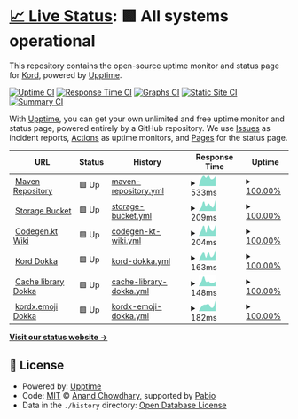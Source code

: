 # [📈 Live Status](https://status.kord.dev): <!--live status--> **🟩 All systems operational**

This repository contains the open-source uptime monitor and status page for [Kord](https://kord.dev), powered by [Upptime](https://github.com/upptime/upptime).

[![Uptime CI](https://github.com/kordlib/status/workflows/Uptime%20CI/badge.svg)](https://github.com/kordlib/status/actions?query=workflow%3A%22Uptime+CI%22)
[![Response Time CI](https://github.com/kordlib/status/workflows/Response%20Time%20CI/badge.svg)](https://github.com/kordlib/status/actions?query=workflow%3A%22Response+Time+CI%22)
[![Graphs CI](https://github.com/kordlib/status/workflows/Graphs%20CI/badge.svg)](https://github.com/kordlib/status/actions?query=workflow%3A%22Graphs+CI%22)
[![Static Site CI](https://github.com/kordlib/status/workflows/Static%20Site%20CI/badge.svg)](https://github.com/kordlib/status/actions?query=workflow%3A%22Static+Site+CI%22)
[![Summary CI](https://github.com/kordlib/status/workflows/Summary%20CI/badge.svg)](https://github.com/kordlib/status/actions?query=workflow%3A%22Summary+CI%22)

With [Upptime](https://upptime.js.org), you can get your own unlimited and free uptime monitor and status page, powered entirely by a GitHub repository. We use [Issues](https://github.com/kordlib/status/issues) as incident reports, [Actions](https://github.com/kordlib/status/actions) as uptime monitors, and [Pages](https://status.kord.dev) for the status page.

<!--start: status pages-->
<!-- This summary is generated by Upptime (https://github.com/upptime/upptime) -->
<!-- Do not edit this manually, your changes will be overwritten -->
<!-- prettier-ignore -->
| URL | Status | History | Response Time | Uptime |
| --- | ------ | ------- | ------------- | ------ |
| <img alt="" src="https://icons.duckduckgo.com/ip3/repo.kord.dev.ico" height="13"> [Maven Repository](https://repo.kord.dev) | 🟩 Up | [maven-repository.yml](https://github.com/kordlib/status/commits/HEAD/history/maven-repository.yml) | <details><summary><img alt="Response time graph" src="./graphs/maven-repository/response-time-week.png" height="20"> 533ms</summary><br><a href="https://status.kord.dev/history/maven-repository"><img alt="Response time 542" src="https://img.shields.io/endpoint?url=https%3A%2F%2Fraw.githubusercontent.com%2Fkordlib%2Fstatus%2FHEAD%2Fapi%2Fmaven-repository%2Fresponse-time.json"></a><br><a href="https://status.kord.dev/history/maven-repository"><img alt="24-hour response time 452" src="https://img.shields.io/endpoint?url=https%3A%2F%2Fraw.githubusercontent.com%2Fkordlib%2Fstatus%2FHEAD%2Fapi%2Fmaven-repository%2Fresponse-time-day.json"></a><br><a href="https://status.kord.dev/history/maven-repository"><img alt="7-day response time 533" src="https://img.shields.io/endpoint?url=https%3A%2F%2Fraw.githubusercontent.com%2Fkordlib%2Fstatus%2FHEAD%2Fapi%2Fmaven-repository%2Fresponse-time-week.json"></a><br><a href="https://status.kord.dev/history/maven-repository"><img alt="30-day response time 476" src="https://img.shields.io/endpoint?url=https%3A%2F%2Fraw.githubusercontent.com%2Fkordlib%2Fstatus%2FHEAD%2Fapi%2Fmaven-repository%2Fresponse-time-month.json"></a><br><a href="https://status.kord.dev/history/maven-repository"><img alt="1-year response time 542" src="https://img.shields.io/endpoint?url=https%3A%2F%2Fraw.githubusercontent.com%2Fkordlib%2Fstatus%2FHEAD%2Fapi%2Fmaven-repository%2Fresponse-time-year.json"></a></details> | <details><summary><a href="https://status.kord.dev/history/maven-repository">100.00%</a></summary><a href="https://status.kord.dev/history/maven-repository"><img alt="All-time uptime 99.95%" src="https://img.shields.io/endpoint?url=https%3A%2F%2Fraw.githubusercontent.com%2Fkordlib%2Fstatus%2FHEAD%2Fapi%2Fmaven-repository%2Fuptime.json"></a><br><a href="https://status.kord.dev/history/maven-repository"><img alt="24-hour uptime 100.00%" src="https://img.shields.io/endpoint?url=https%3A%2F%2Fraw.githubusercontent.com%2Fkordlib%2Fstatus%2FHEAD%2Fapi%2Fmaven-repository%2Fuptime-day.json"></a><br><a href="https://status.kord.dev/history/maven-repository"><img alt="7-day uptime 100.00%" src="https://img.shields.io/endpoint?url=https%3A%2F%2Fraw.githubusercontent.com%2Fkordlib%2Fstatus%2FHEAD%2Fapi%2Fmaven-repository%2Fuptime-week.json"></a><br><a href="https://status.kord.dev/history/maven-repository"><img alt="30-day uptime 100.00%" src="https://img.shields.io/endpoint?url=https%3A%2F%2Fraw.githubusercontent.com%2Fkordlib%2Fstatus%2FHEAD%2Fapi%2Fmaven-repository%2Fuptime-month.json"></a><br><a href="https://status.kord.dev/history/maven-repository"><img alt="1-year uptime 99.95%" src="https://img.shields.io/endpoint?url=https%3A%2F%2Fraw.githubusercontent.com%2Fkordlib%2Fstatus%2FHEAD%2Fapi%2Fmaven-repository%2Fuptime-year.json"></a></details>
| <img alt="" src="https://icons.duckduckgo.com/ip3/kord-snapshots.fra1.cdn.digitaloceanspaces.com.ico" height="13"> [Storage Bucket](https://kord-snapshots.fra1.cdn.digitaloceanspaces.com) | 🟩 Up | [storage-bucket.yml](https://github.com/kordlib/status/commits/HEAD/history/storage-bucket.yml) | <details><summary><img alt="Response time graph" src="./graphs/storage-bucket/response-time-week.png" height="20"> 209ms</summary><br><a href="https://status.kord.dev/history/storage-bucket"><img alt="Response time 255" src="https://img.shields.io/endpoint?url=https%3A%2F%2Fraw.githubusercontent.com%2Fkordlib%2Fstatus%2FHEAD%2Fapi%2Fstorage-bucket%2Fresponse-time.json"></a><br><a href="https://status.kord.dev/history/storage-bucket"><img alt="24-hour response time 213" src="https://img.shields.io/endpoint?url=https%3A%2F%2Fraw.githubusercontent.com%2Fkordlib%2Fstatus%2FHEAD%2Fapi%2Fstorage-bucket%2Fresponse-time-day.json"></a><br><a href="https://status.kord.dev/history/storage-bucket"><img alt="7-day response time 209" src="https://img.shields.io/endpoint?url=https%3A%2F%2Fraw.githubusercontent.com%2Fkordlib%2Fstatus%2FHEAD%2Fapi%2Fstorage-bucket%2Fresponse-time-week.json"></a><br><a href="https://status.kord.dev/history/storage-bucket"><img alt="30-day response time 191" src="https://img.shields.io/endpoint?url=https%3A%2F%2Fraw.githubusercontent.com%2Fkordlib%2Fstatus%2FHEAD%2Fapi%2Fstorage-bucket%2Fresponse-time-month.json"></a><br><a href="https://status.kord.dev/history/storage-bucket"><img alt="1-year response time 255" src="https://img.shields.io/endpoint?url=https%3A%2F%2Fraw.githubusercontent.com%2Fkordlib%2Fstatus%2FHEAD%2Fapi%2Fstorage-bucket%2Fresponse-time-year.json"></a></details> | <details><summary><a href="https://status.kord.dev/history/storage-bucket">100.00%</a></summary><a href="https://status.kord.dev/history/storage-bucket"><img alt="All-time uptime 99.14%" src="https://img.shields.io/endpoint?url=https%3A%2F%2Fraw.githubusercontent.com%2Fkordlib%2Fstatus%2FHEAD%2Fapi%2Fstorage-bucket%2Fuptime.json"></a><br><a href="https://status.kord.dev/history/storage-bucket"><img alt="24-hour uptime 100.00%" src="https://img.shields.io/endpoint?url=https%3A%2F%2Fraw.githubusercontent.com%2Fkordlib%2Fstatus%2FHEAD%2Fapi%2Fstorage-bucket%2Fuptime-day.json"></a><br><a href="https://status.kord.dev/history/storage-bucket"><img alt="7-day uptime 100.00%" src="https://img.shields.io/endpoint?url=https%3A%2F%2Fraw.githubusercontent.com%2Fkordlib%2Fstatus%2FHEAD%2Fapi%2Fstorage-bucket%2Fuptime-week.json"></a><br><a href="https://status.kord.dev/history/storage-bucket"><img alt="30-day uptime 100.00%" src="https://img.shields.io/endpoint?url=https%3A%2F%2Fraw.githubusercontent.com%2Fkordlib%2Fstatus%2FHEAD%2Fapi%2Fstorage-bucket%2Fuptime-month.json"></a><br><a href="https://status.kord.dev/history/storage-bucket"><img alt="1-year uptime 99.14%" src="https://img.shields.io/endpoint?url=https%3A%2F%2Fraw.githubusercontent.com%2Fkordlib%2Fstatus%2FHEAD%2Fapi%2Fstorage-bucket%2Fuptime-year.json"></a></details>
| <img alt="" src="https://icons.duckduckgo.com/ip3/codegen.kord.dev.ico" height="13"> [Codegen.kt Wiki](https://codegen.kord.dev) | 🟩 Up | [codegen-kt-wiki.yml](https://github.com/kordlib/status/commits/HEAD/history/codegen-kt-wiki.yml) | <details><summary><img alt="Response time graph" src="./graphs/codegen-kt-wiki/response-time-week.png" height="20"> 204ms</summary><br><a href="https://status.kord.dev/history/codegen-kt-wiki"><img alt="Response time 178" src="https://img.shields.io/endpoint?url=https%3A%2F%2Fraw.githubusercontent.com%2Fkordlib%2Fstatus%2FHEAD%2Fapi%2Fcodegen-kt-wiki%2Fresponse-time.json"></a><br><a href="https://status.kord.dev/history/codegen-kt-wiki"><img alt="24-hour response time 219" src="https://img.shields.io/endpoint?url=https%3A%2F%2Fraw.githubusercontent.com%2Fkordlib%2Fstatus%2FHEAD%2Fapi%2Fcodegen-kt-wiki%2Fresponse-time-day.json"></a><br><a href="https://status.kord.dev/history/codegen-kt-wiki"><img alt="7-day response time 204" src="https://img.shields.io/endpoint?url=https%3A%2F%2Fraw.githubusercontent.com%2Fkordlib%2Fstatus%2FHEAD%2Fapi%2Fcodegen-kt-wiki%2Fresponse-time-week.json"></a><br><a href="https://status.kord.dev/history/codegen-kt-wiki"><img alt="30-day response time 183" src="https://img.shields.io/endpoint?url=https%3A%2F%2Fraw.githubusercontent.com%2Fkordlib%2Fstatus%2FHEAD%2Fapi%2Fcodegen-kt-wiki%2Fresponse-time-month.json"></a><br><a href="https://status.kord.dev/history/codegen-kt-wiki"><img alt="1-year response time 178" src="https://img.shields.io/endpoint?url=https%3A%2F%2Fraw.githubusercontent.com%2Fkordlib%2Fstatus%2FHEAD%2Fapi%2Fcodegen-kt-wiki%2Fresponse-time-year.json"></a></details> | <details><summary><a href="https://status.kord.dev/history/codegen-kt-wiki">100.00%</a></summary><a href="https://status.kord.dev/history/codegen-kt-wiki"><img alt="All-time uptime 100.00%" src="https://img.shields.io/endpoint?url=https%3A%2F%2Fraw.githubusercontent.com%2Fkordlib%2Fstatus%2FHEAD%2Fapi%2Fcodegen-kt-wiki%2Fuptime.json"></a><br><a href="https://status.kord.dev/history/codegen-kt-wiki"><img alt="24-hour uptime 100.00%" src="https://img.shields.io/endpoint?url=https%3A%2F%2Fraw.githubusercontent.com%2Fkordlib%2Fstatus%2FHEAD%2Fapi%2Fcodegen-kt-wiki%2Fuptime-day.json"></a><br><a href="https://status.kord.dev/history/codegen-kt-wiki"><img alt="7-day uptime 100.00%" src="https://img.shields.io/endpoint?url=https%3A%2F%2Fraw.githubusercontent.com%2Fkordlib%2Fstatus%2FHEAD%2Fapi%2Fcodegen-kt-wiki%2Fuptime-week.json"></a><br><a href="https://status.kord.dev/history/codegen-kt-wiki"><img alt="30-day uptime 100.00%" src="https://img.shields.io/endpoint?url=https%3A%2F%2Fraw.githubusercontent.com%2Fkordlib%2Fstatus%2FHEAD%2Fapi%2Fcodegen-kt-wiki%2Fuptime-month.json"></a><br><a href="https://status.kord.dev/history/codegen-kt-wiki"><img alt="1-year uptime 100.00%" src="https://img.shields.io/endpoint?url=https%3A%2F%2Fraw.githubusercontent.com%2Fkordlib%2Fstatus%2FHEAD%2Fapi%2Fcodegen-kt-wiki%2Fuptime-year.json"></a></details>
| <img alt="" src="https://icons.duckduckgo.com/ip3/dokka.kord.dev.ico" height="13"> [Kord Dokka](https://dokka.kord.dev) | 🟩 Up | [kord-dokka.yml](https://github.com/kordlib/status/commits/HEAD/history/kord-dokka.yml) | <details><summary><img alt="Response time graph" src="./graphs/kord-dokka/response-time-week.png" height="20"> 163ms</summary><br><a href="https://status.kord.dev/history/kord-dokka"><img alt="Response time 170" src="https://img.shields.io/endpoint?url=https%3A%2F%2Fraw.githubusercontent.com%2Fkordlib%2Fstatus%2FHEAD%2Fapi%2Fkord-dokka%2Fresponse-time.json"></a><br><a href="https://status.kord.dev/history/kord-dokka"><img alt="24-hour response time 129" src="https://img.shields.io/endpoint?url=https%3A%2F%2Fraw.githubusercontent.com%2Fkordlib%2Fstatus%2FHEAD%2Fapi%2Fkord-dokka%2Fresponse-time-day.json"></a><br><a href="https://status.kord.dev/history/kord-dokka"><img alt="7-day response time 163" src="https://img.shields.io/endpoint?url=https%3A%2F%2Fraw.githubusercontent.com%2Fkordlib%2Fstatus%2FHEAD%2Fapi%2Fkord-dokka%2Fresponse-time-week.json"></a><br><a href="https://status.kord.dev/history/kord-dokka"><img alt="30-day response time 156" src="https://img.shields.io/endpoint?url=https%3A%2F%2Fraw.githubusercontent.com%2Fkordlib%2Fstatus%2FHEAD%2Fapi%2Fkord-dokka%2Fresponse-time-month.json"></a><br><a href="https://status.kord.dev/history/kord-dokka"><img alt="1-year response time 170" src="https://img.shields.io/endpoint?url=https%3A%2F%2Fraw.githubusercontent.com%2Fkordlib%2Fstatus%2FHEAD%2Fapi%2Fkord-dokka%2Fresponse-time-year.json"></a></details> | <details><summary><a href="https://status.kord.dev/history/kord-dokka">100.00%</a></summary><a href="https://status.kord.dev/history/kord-dokka"><img alt="All-time uptime 100.00%" src="https://img.shields.io/endpoint?url=https%3A%2F%2Fraw.githubusercontent.com%2Fkordlib%2Fstatus%2FHEAD%2Fapi%2Fkord-dokka%2Fuptime.json"></a><br><a href="https://status.kord.dev/history/kord-dokka"><img alt="24-hour uptime 100.00%" src="https://img.shields.io/endpoint?url=https%3A%2F%2Fraw.githubusercontent.com%2Fkordlib%2Fstatus%2FHEAD%2Fapi%2Fkord-dokka%2Fuptime-day.json"></a><br><a href="https://status.kord.dev/history/kord-dokka"><img alt="7-day uptime 100.00%" src="https://img.shields.io/endpoint?url=https%3A%2F%2Fraw.githubusercontent.com%2Fkordlib%2Fstatus%2FHEAD%2Fapi%2Fkord-dokka%2Fuptime-week.json"></a><br><a href="https://status.kord.dev/history/kord-dokka"><img alt="30-day uptime 100.00%" src="https://img.shields.io/endpoint?url=https%3A%2F%2Fraw.githubusercontent.com%2Fkordlib%2Fstatus%2FHEAD%2Fapi%2Fkord-dokka%2Fuptime-month.json"></a><br><a href="https://status.kord.dev/history/kord-dokka"><img alt="1-year uptime 100.00%" src="https://img.shields.io/endpoint?url=https%3A%2F%2Fraw.githubusercontent.com%2Fkordlib%2Fstatus%2FHEAD%2Fapi%2Fkord-dokka%2Fuptime-year.json"></a></details>
| <img alt="" src="https://icons.duckduckgo.com/ip3/cache.dokka.kord.dev.ico" height="13"> [Cache library Dokka](https://cache.dokka.kord.dev) | 🟩 Up | [cache-library-dokka.yml](https://github.com/kordlib/status/commits/HEAD/history/cache-library-dokka.yml) | <details><summary><img alt="Response time graph" src="./graphs/cache-library-dokka/response-time-week.png" height="20"> 148ms</summary><br><a href="https://status.kord.dev/history/cache-library-dokka"><img alt="Response time 157" src="https://img.shields.io/endpoint?url=https%3A%2F%2Fraw.githubusercontent.com%2Fkordlib%2Fstatus%2FHEAD%2Fapi%2Fcache-library-dokka%2Fresponse-time.json"></a><br><a href="https://status.kord.dev/history/cache-library-dokka"><img alt="24-hour response time 108" src="https://img.shields.io/endpoint?url=https%3A%2F%2Fraw.githubusercontent.com%2Fkordlib%2Fstatus%2FHEAD%2Fapi%2Fcache-library-dokka%2Fresponse-time-day.json"></a><br><a href="https://status.kord.dev/history/cache-library-dokka"><img alt="7-day response time 148" src="https://img.shields.io/endpoint?url=https%3A%2F%2Fraw.githubusercontent.com%2Fkordlib%2Fstatus%2FHEAD%2Fapi%2Fcache-library-dokka%2Fresponse-time-week.json"></a><br><a href="https://status.kord.dev/history/cache-library-dokka"><img alt="30-day response time 142" src="https://img.shields.io/endpoint?url=https%3A%2F%2Fraw.githubusercontent.com%2Fkordlib%2Fstatus%2FHEAD%2Fapi%2Fcache-library-dokka%2Fresponse-time-month.json"></a><br><a href="https://status.kord.dev/history/cache-library-dokka"><img alt="1-year response time 157" src="https://img.shields.io/endpoint?url=https%3A%2F%2Fraw.githubusercontent.com%2Fkordlib%2Fstatus%2FHEAD%2Fapi%2Fcache-library-dokka%2Fresponse-time-year.json"></a></details> | <details><summary><a href="https://status.kord.dev/history/cache-library-dokka">100.00%</a></summary><a href="https://status.kord.dev/history/cache-library-dokka"><img alt="All-time uptime 99.99%" src="https://img.shields.io/endpoint?url=https%3A%2F%2Fraw.githubusercontent.com%2Fkordlib%2Fstatus%2FHEAD%2Fapi%2Fcache-library-dokka%2Fuptime.json"></a><br><a href="https://status.kord.dev/history/cache-library-dokka"><img alt="24-hour uptime 100.00%" src="https://img.shields.io/endpoint?url=https%3A%2F%2Fraw.githubusercontent.com%2Fkordlib%2Fstatus%2FHEAD%2Fapi%2Fcache-library-dokka%2Fuptime-day.json"></a><br><a href="https://status.kord.dev/history/cache-library-dokka"><img alt="7-day uptime 100.00%" src="https://img.shields.io/endpoint?url=https%3A%2F%2Fraw.githubusercontent.com%2Fkordlib%2Fstatus%2FHEAD%2Fapi%2Fcache-library-dokka%2Fuptime-week.json"></a><br><a href="https://status.kord.dev/history/cache-library-dokka"><img alt="30-day uptime 100.00%" src="https://img.shields.io/endpoint?url=https%3A%2F%2Fraw.githubusercontent.com%2Fkordlib%2Fstatus%2FHEAD%2Fapi%2Fcache-library-dokka%2Fuptime-month.json"></a><br><a href="https://status.kord.dev/history/cache-library-dokka"><img alt="1-year uptime 99.99%" src="https://img.shields.io/endpoint?url=https%3A%2F%2Fraw.githubusercontent.com%2Fkordlib%2Fstatus%2FHEAD%2Fapi%2Fcache-library-dokka%2Fuptime-year.json"></a></details>
| <img alt="" src="https://icons.duckduckgo.com/ip3/emoji.dokka.kord.dev.ico" height="13"> [kordx.emoji Dokka](https://emoji.dokka.kord.dev) | 🟩 Up | [kordx-emoji-dokka.yml](https://github.com/kordlib/status/commits/HEAD/history/kordx-emoji-dokka.yml) | <details><summary><img alt="Response time graph" src="./graphs/kordx-emoji-dokka/response-time-week.png" height="20"> 182ms</summary><br><a href="https://status.kord.dev/history/kordx-emoji-dokka"><img alt="Response time 146" src="https://img.shields.io/endpoint?url=https%3A%2F%2Fraw.githubusercontent.com%2Fkordlib%2Fstatus%2FHEAD%2Fapi%2Fkordx-emoji-dokka%2Fresponse-time.json"></a><br><a href="https://status.kord.dev/history/kordx-emoji-dokka"><img alt="24-hour response time 111" src="https://img.shields.io/endpoint?url=https%3A%2F%2Fraw.githubusercontent.com%2Fkordlib%2Fstatus%2FHEAD%2Fapi%2Fkordx-emoji-dokka%2Fresponse-time-day.json"></a><br><a href="https://status.kord.dev/history/kordx-emoji-dokka"><img alt="7-day response time 182" src="https://img.shields.io/endpoint?url=https%3A%2F%2Fraw.githubusercontent.com%2Fkordlib%2Fstatus%2FHEAD%2Fapi%2Fkordx-emoji-dokka%2Fresponse-time-week.json"></a><br><a href="https://status.kord.dev/history/kordx-emoji-dokka"><img alt="30-day response time 155" src="https://img.shields.io/endpoint?url=https%3A%2F%2Fraw.githubusercontent.com%2Fkordlib%2Fstatus%2FHEAD%2Fapi%2Fkordx-emoji-dokka%2Fresponse-time-month.json"></a><br><a href="https://status.kord.dev/history/kordx-emoji-dokka"><img alt="1-year response time 146" src="https://img.shields.io/endpoint?url=https%3A%2F%2Fraw.githubusercontent.com%2Fkordlib%2Fstatus%2FHEAD%2Fapi%2Fkordx-emoji-dokka%2Fresponse-time-year.json"></a></details> | <details><summary><a href="https://status.kord.dev/history/kordx-emoji-dokka">100.00%</a></summary><a href="https://status.kord.dev/history/kordx-emoji-dokka"><img alt="All-time uptime 99.92%" src="https://img.shields.io/endpoint?url=https%3A%2F%2Fraw.githubusercontent.com%2Fkordlib%2Fstatus%2FHEAD%2Fapi%2Fkordx-emoji-dokka%2Fuptime.json"></a><br><a href="https://status.kord.dev/history/kordx-emoji-dokka"><img alt="24-hour uptime 100.00%" src="https://img.shields.io/endpoint?url=https%3A%2F%2Fraw.githubusercontent.com%2Fkordlib%2Fstatus%2FHEAD%2Fapi%2Fkordx-emoji-dokka%2Fuptime-day.json"></a><br><a href="https://status.kord.dev/history/kordx-emoji-dokka"><img alt="7-day uptime 100.00%" src="https://img.shields.io/endpoint?url=https%3A%2F%2Fraw.githubusercontent.com%2Fkordlib%2Fstatus%2FHEAD%2Fapi%2Fkordx-emoji-dokka%2Fuptime-week.json"></a><br><a href="https://status.kord.dev/history/kordx-emoji-dokka"><img alt="30-day uptime 100.00%" src="https://img.shields.io/endpoint?url=https%3A%2F%2Fraw.githubusercontent.com%2Fkordlib%2Fstatus%2FHEAD%2Fapi%2Fkordx-emoji-dokka%2Fuptime-month.json"></a><br><a href="https://status.kord.dev/history/kordx-emoji-dokka"><img alt="1-year uptime 99.92%" src="https://img.shields.io/endpoint?url=https%3A%2F%2Fraw.githubusercontent.com%2Fkordlib%2Fstatus%2FHEAD%2Fapi%2Fkordx-emoji-dokka%2Fuptime-year.json"></a></details>

<!--end: status pages-->

[**Visit our status website →**](https://status.kord.dev)

## 📄 License

- Powered by: [Upptime](https://github.com/upptime/upptime)
- Code: [MIT](./LICENSE) © [Anand Chowdhary](https://anandchowdhary.com), supported by [Pabio](https://pabio.com)
- Data in the `./history` directory: [Open Database License](https://opendatacommons.org/licenses/odbl/1-0/)
